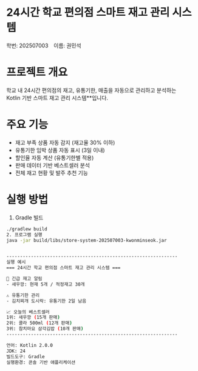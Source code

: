 # 24시간 학교 편의점 스마트 재고 관리 시스템  
학번: 202507003 이름: 권민석  


# 프로젝트 개요  
학교 내 24시간 편의점의 재고, 유통기한, 매출을 자동으로 관리하고 분석하는  
Kotlin 기반 스마트 재고 관리 시스템**입니다.  


# 주요 기능  
- 재고 부족 상품 자동 감지 (재고율 30% 이하)  
- 유통기한 임박 상품 자동 표시 (3일 이내)  
- 할인율 자동 계산 (유통기한별 적용)  
- 판매 데이터 기반 베스트셀러 분석  
- 전체 재고 현황 및 발주 추천 기능  


# 실행 방법

1. Gradle 빌드  
```bash
./gradlew build
2. 프로그램 실행
java -jar build/libs/store-system-202507003-kwonminseok.jar


---------------------------------------------------------------
실행 예시
=== 24시간 학교 편의점 스마트 재고 관리 시스템 ===  

🚨 긴급 재고 알림  
- 새우깡: 현재 5개 / 적정재고 30개  

⚠ 유통기한 관리  
- 김치찌개 도시락: 유통기한 2일 남음  

📈 오늘의 베스트셀러  
1위: 새우깡 (15개 판매)
2위: 콜라 500ml (12개 판매)
3위: 참치마요 삼각김밥 (10개 판매)
---------------------------------------------------------------

언어: Kotlin 2.0.0
JDK: 24
빌드도구: Gradle
실행환경: 콘솔 기반 애플리케이션

